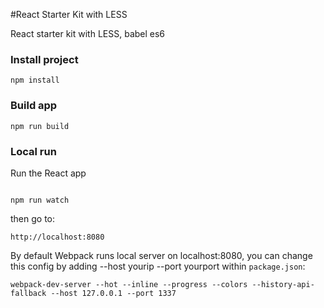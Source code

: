 #React Starter Kit with LESS

React starter kit with LESS, babel es6

### Install project
```
npm install
```

### Build app
```
npm run build
```

### Local run


Run the React app
```

npm run watch
```

then go to:

```
http://localhost:8080
```

By default Webpack runs local server on localhost:8080, you can change this config by adding --host yourip --port yourport within `package.json`:

 ```
 webpack-dev-server --hot --inline --progress --colors --history-api-fallback --host 127.0.0.1 --port 1337
 ```